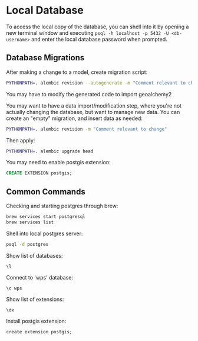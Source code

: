 # Local Database

To access the local copy of the database, you can shell into it by opening a new terminal window and executing `psql -h localhost -p 5432 -U <db-username>` and enter the local database password when prompted.

## Database Migrations

After making a change to a model, create migration script:

```bash
PYTHONPATH=. alembic revision --autogenerate -m "Comment relevant to change"
```

You may have to modify the generated code to import geoalchemy2

You may want to have a data import/modification step, where you're not actually changing the database, but want to manage new data. You can create an "empty" migration, and insert data as needed:

```bash
PYTHONPATH=. alembic revision -m "Comment relevant to change"
```

Then apply:

```bash
PYTHONPATH=. alembic upgrade head
```

You may need to enable postgis extension:

```sql
CREATE EXTENSION postgis;

```

## Common Commands

Checking and starting postgres through brew:

```bash
brew services start postgresql
brew services list
```

Shell into local postgres server:

```bash
psql -d postgres
```

Show list of databases:

```psql
\l
```

Connect to 'wps' database:

```psql
\c wps
```

Show list of extensions:

```psql
\dx
```

Install postgis extension:

```psql
create extension postgis;
```